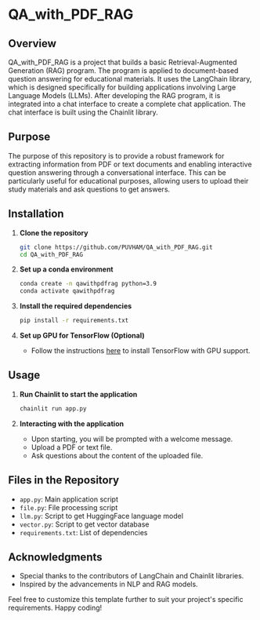 # QA_with_PDF_RAG

## Overview
QA_with_PDF_RAG is a project that builds a basic Retrieval-Augmented Generation (RAG) program. The program is applied to document-based question answering for educational materials. It uses the LangChain library, which is designed specifically for building applications involving Large Language Models (LLMs). After developing the RAG program, it is integrated into a chat interface to create a complete chat application. The chat interface is built using the Chainlit library.

## Purpose
The purpose of this repository is to provide a robust framework for extracting information from PDF or text documents and enabling interactive question answering through a conversational interface. This can be particularly useful for educational purposes, allowing users to upload their study materials and ask questions to get answers.

## Installation

1. **Clone the repository**
    ```bash
    git clone https://github.com/PUVHAM/QA_with_PDF_RAG.git
    cd QA_with_PDF_RAG
    ```

2. **Set up a conda environment**
    ```bash
    conda create -n qawithpdfrag python=3.9
    conda activate qawithpdfrag
    ```

3. **Install the required dependencies**
    ```bash
    pip install -r requirements.txt
    ```

4. **Set up GPU for TensorFlow (Optional)**
    - Follow the instructions [here](https://www.tensorflow.org/install/pip) to install TensorFlow with GPU support.

## Usage

1. **Run Chainlit to start the application**
    ```bash
    chainlit run app.py
    ```

2. **Interacting with the application**
    - Upon starting, you will be prompted with a welcome message.
    - Upload a PDF or text file.
    - Ask questions about the content of the uploaded file.

## Files in the Repository
* `app.py`: Main application script
* `file.py`: File processing script
* `llm.py`: Script to get HuggingFace language model
* `vector.py`: Script to get vector database
* `requirements.txt`: List of dependencies

## Acknowledgments
* Special thanks to the contributors of LangChain and Chainlit libraries.
* Inspired by the advancements in NLP and RAG models.

Feel free to customize this template further to suit your project's specific requirements. Happy coding!
